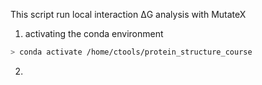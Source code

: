 This script run local interaction ΔG analysis with MutateX

1. activating the conda environment
```bash
> conda activate /home/ctools/protein_structure_course
```
2. 


